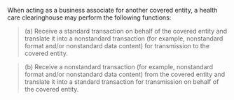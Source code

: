 When acting as a business associate for another covered entity, a health care clearinghouse may perform the following functions:

> (a) Receive a standard transaction on behalf of the covered entity and translate it into a nonstandard transaction (for example, nonstandard format and/or nonstandard data content) for transmission to the covered entity.

> (b) Receive a nonstandard transaction (for example, nonstandard format and/or nonstandard data content) from the covered entity and translate it into a standard transaction for transmission on behalf of the covered entity.
